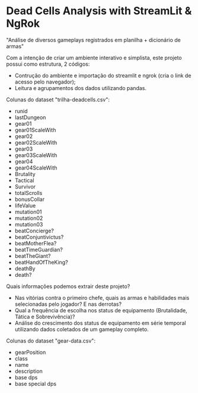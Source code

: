 # Dead Cells Analysis with StreamLit & NgRok

"Análise de diversos gameplays registrados em planilha + dicionário de armas"

Com a intenção de criar um ambiente interativo e simplista, este projeto possui como estrutura, 2 códigos:
- Contrução do ambiente e importação do streamlit e ngrok (cria o link de acesso pelo navegador);
- Leitura e agrupamentos dos dados utilizando pandas.

Colunas do dataset "trilha-deadcells.csv":
- runid
- lastDungeon
- gear01
- gear01ScaleWith
- gear02
- gear02ScaleWith
- gear03
- gear03ScaleWith
- gear04
- gear04ScaleWith
- Brutality
- Tactical
- Survivor
- totalScrolls
- bonusCollar
- lifeValue
- mutation01
- mutation02
- mutation03
- beatConcierge?
- beatConjuntivictus?
- beatMotherFlea?
- beatTimeGuardian?
- beatTheGiant?
- beatHandOfTheKing?
- deathBy
- death?

Quais informações podemos extrair deste projeto?
- Nas vitórias contra o primeiro chefe, quais as armas e habilidades mais selecionadas pelo jogador? E nas derrotas?
- Qual a frequência de escolha nos status de equipamento (Brutalidade, Tática e Sobrevivência)?
- Análise do crescimento dos status de equipamento em série temporal utilizando dados coletados de um gameplay completo.

Colunas do dataset "gear-data.csv":
- gearPosition
- class
- name
- description
- base dps
- base special dps
